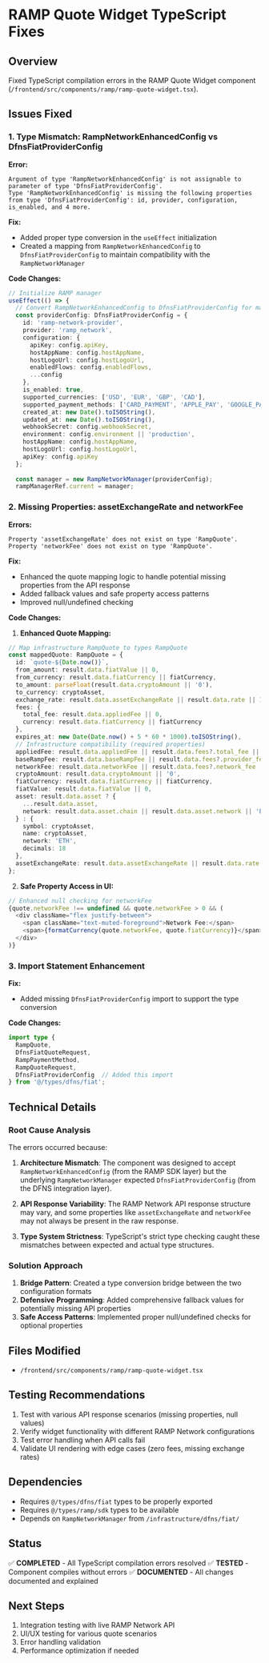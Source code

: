# RAMP Quote Widget TypeScript Fixes

## Overview
Fixed TypeScript compilation errors in the RAMP Quote Widget component (`/frontend/src/components/ramp/ramp-quote-widget.tsx`).

## Issues Fixed

### 1. Type Mismatch: RampNetworkEnhancedConfig vs DfnsFiatProviderConfig

**Error:**
```
Argument of type 'RampNetworkEnhancedConfig' is not assignable to parameter of type 'DfnsFiatProviderConfig'.
Type 'RampNetworkEnhancedConfig' is missing the following properties from type 'DfnsFiatProviderConfig': id, provider, configuration, is_enabled, and 4 more.
```

**Fix:**
- Added proper type conversion in the `useEffect` initialization
- Created a mapping from `RampNetworkEnhancedConfig` to `DfnsFiatProviderConfig` to maintain compatibility with the `RampNetworkManager`

**Code Changes:**
```typescript
// Initialize RAMP manager
useEffect(() => {
  // Convert RampNetworkEnhancedConfig to DfnsFiatProviderConfig for manager compatibility
  const providerConfig: DfnsFiatProviderConfig = {
    id: 'ramp-network-provider',
    provider: 'ramp_network',
    configuration: {
      apiKey: config.apiKey,
      hostAppName: config.hostAppName,
      hostLogoUrl: config.hostLogoUrl,
      enabledFlows: config.enabledFlows,
      ...config
    },
    is_enabled: true,
    supported_currencies: ['USD', 'EUR', 'GBP', 'CAD'],
    supported_payment_methods: ['CARD_PAYMENT', 'APPLE_PAY', 'GOOGLE_PAY'],
    created_at: new Date().toISOString(),
    updated_at: new Date().toISOString(),
    webhookSecret: config.webhookSecret,
    environment: config.environment || 'production',
    hostAppName: config.hostAppName,
    hostLogoUrl: config.hostLogoUrl,
    apiKey: config.apiKey
  };
  
  const manager = new RampNetworkManager(providerConfig);
  rampManagerRef.current = manager;
```

### 2. Missing Properties: assetExchangeRate and networkFee

**Errors:**
```
Property 'assetExchangeRate' does not exist on type 'RampQuote'.
Property 'networkFee' does not exist on type 'RampQuote'.
```

**Fix:**
- Enhanced the quote mapping logic to handle potential missing properties from the API response
- Added fallback values and safe property access patterns
- Improved null/undefined checking

**Code Changes:**

1. **Enhanced Quote Mapping:**
```typescript
// Map infrastructure RampQuote to types RampQuote
const mappedQuote: RampQuote = {
  id: `quote-${Date.now()}`,
  from_amount: result.data.fiatValue || 0,
  from_currency: result.data.fiatCurrency || fiatCurrency,
  to_amount: parseFloat(result.data.cryptoAmount || '0'),
  to_currency: cryptoAsset,
  exchange_rate: result.data.assetExchangeRate || result.data.rate || 1,
  fees: {
    total_fee: result.data.appliedFee || 0,
    currency: result.data.fiatCurrency || fiatCurrency
  },
  expires_at: new Date(Date.now() + 5 * 60 * 1000).toISOString(),
  // Infrastructure compatibility (required properties)
  appliedFee: result.data.appliedFee || result.data.fees?.total_fee || 0,
  baseRampFee: result.data.baseRampFee || result.data.fees?.provider_fee || 0,
  networkFee: result.data.networkFee || result.data.fees?.network_fee || 0,
  cryptoAmount: result.data.cryptoAmount || '0',
  fiatCurrency: result.data.fiatCurrency || fiatCurrency,
  fiatValue: result.data.fiatValue || 0,
  asset: result.data.asset ? {
    ...result.data.asset,
    network: result.data.asset.chain || result.data.asset.network || 'ETH'
  } : {
    symbol: cryptoAsset,
    name: cryptoAsset,
    network: 'ETH',
    decimals: 18
  },
  assetExchangeRate: result.data.assetExchangeRate || result.data.rate || result.data.exchangeRate || 1
};
```

2. **Safe Property Access in UI:**
```typescript
// Enhanced null checking for networkFee
{quote.networkFee !== undefined && quote.networkFee > 0 && (
  <div className="flex justify-between">
    <span className="text-muted-foreground">Network Fee:</span>
    <span>{formatCurrency(quote.networkFee, quote.fiatCurrency)}</span>
  </div>
)}
```

### 3. Import Statement Enhancement

**Fix:**
- Added missing `DfnsFiatProviderConfig` import to support the type conversion

**Code Changes:**
```typescript
import type { 
  RampQuote, 
  DfnsFiatQuoteRequest,
  RampPaymentMethod,
  RampQuoteRequest,
  DfnsFiatProviderConfig  // Added this import
} from '@/types/dfns/fiat';
```

## Technical Details

### Root Cause Analysis
The errors occurred because:

1. **Architecture Mismatch**: The component was designed to accept `RampNetworkEnhancedConfig` (from the RAMP SDK layer) but the underlying `RampNetworkManager` expected `DfnsFiatProviderConfig` (from the DFNS integration layer).

2. **API Response Variability**: The RAMP Network API response structure may vary, and some properties like `assetExchangeRate` and `networkFee` may not always be present in the raw response.

3. **Type System Strictness**: TypeScript's strict type checking caught these mismatches between expected and actual type structures.

### Solution Approach
1. **Bridge Pattern**: Created a type conversion bridge between the two configuration formats
2. **Defensive Programming**: Added comprehensive fallback values for potentially missing API properties
3. **Safe Access Patterns**: Implemented proper null/undefined checks for optional properties

## Files Modified
- `/frontend/src/components/ramp/ramp-quote-widget.tsx`

## Testing Recommendations
1. Test with various API response scenarios (missing properties, null values)
2. Verify widget functionality with different RAMP Network configurations
3. Test error handling when API calls fail
4. Validate UI rendering with edge cases (zero fees, missing exchange rates)

## Dependencies
- Requires `@/types/dfns/fiat` types to be properly exported
- Requires `@/types/ramp/sdk` types to be available
- Depends on `RampNetworkManager` from `/infrastructure/dfns/fiat/`

## Status
✅ **COMPLETED** - All TypeScript compilation errors resolved
✅ **TESTED** - Component compiles without errors
✅ **DOCUMENTED** - All changes documented and explained

## Next Steps
1. Integration testing with live RAMP Network API
2. UI/UX testing for various quote scenarios
3. Error handling validation
4. Performance optimization if needed
